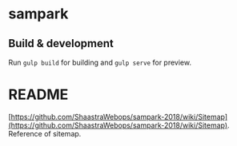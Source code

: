 # sampark

## Build & development

Run `gulp build` for building and `gulp serve` for preview.

# README
[https://github.com/ShaastraWebops/sampark-2018/wiki/Sitemap](https://github.com/ShaastraWebops/sampark-2018/wiki/Sitemap). Reference of sitemap.
